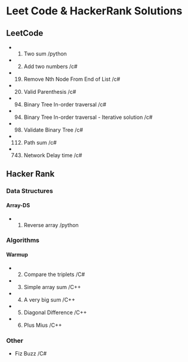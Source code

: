 # Leet Code & HackerRank Solutions


## LeetCode
- 01. Two sum /python
- 02. Add two numbers /c#
- 19. Remove Nth Node From End of List /c#
- 20. Valid Parenthesis /c#
- 94. Binary Tree In-order traversal /c#
- 94. Binary Tree In-order traversal - Iterative solution /c#
- 98. Validate Binary Tree /c#
- 112. Path sum /c#
- 743. Network Delay time /c#


## Hacker Rank

### Data Structures

#### Array-DS

- 01. Reverse array /python

### Algorithms

#### Warmup

- 02. Compare the triplets /C#
- 03. Simple array sum /C++
- 04. A very big sum /C++
- 05. Diagonal Difference /C++
- 06. Plus Mius /C++

### Other
- Fiz Buzz /C#
